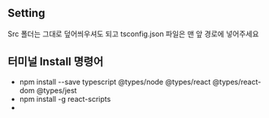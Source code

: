 ## Setting
Src 폴더는 그대로 덮어씌우셔도 되고
tsconfig.json 파일은 맨 앞 경로에 넣어주세요

## 터미널 Install 명령어
- npm install --save typescript @types/node @types/react @types/react-dom @types/jest
- npm install -g react-scripts
- 
